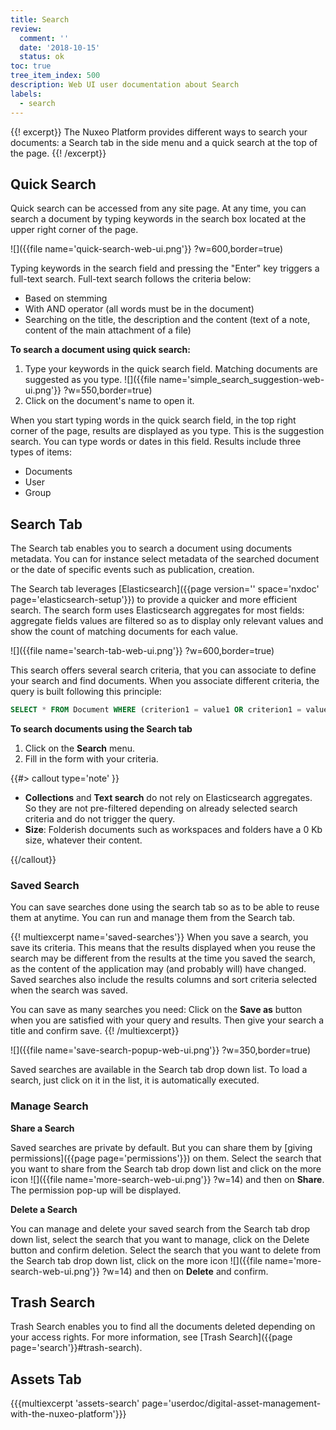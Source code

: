 ```yaml
---
title: Search
review:
  comment: ''
  date: '2018-10-15'
  status: ok
toc: true
tree_item_index: 500
description: Web UI user documentation about Search
labels:
  - search
---
```

{{! excerpt}}
The Nuxeo Platform provides different ways to search your documents: a Search tab in the side menu and a quick search at the top of the page.
{{! /excerpt}}

## Quick Search
Quick search can be accessed from any site page. At any time, you can search a document by typing keywords in the search box located at the upper right corner of the page.

![]({{file name='quick-search-web-ui.png'}} ?w=600,border=true)

Typing keywords in the search field and pressing the "Enter" key triggers a full-text search. Full-text search follows the criteria below:
- Based on stemming
- With AND operator (all words must be in the document)
- Searching on the title, the description and the content (text of a note, content of the main attachment of a file)

**To search a document using quick search:**

1. Type your keywords in the quick search field.
    Matching documents are suggested as you type.
    ![]({{file name='simple_search_suggestion-web-ui.png'}} ?w=550,border=true)
2. Click on the document's name to open it.

When you start typing words in the quick search field, in the top right corner of the page, results are displayed as you type. This is the suggestion search. You can type words or dates in this field. Results include three types of items:
- Documents
- User
- Group

## Search Tab

The Search tab enables you to search a document using documents metadata. You can for instance select metadata of the searched document or the date of specific events such as publication, creation.

The Search tab leverages [Elasticsearch]({{page version='' space='nxdoc' page='elasticsearch-setup'}}) to provide a quicker and more efficient search. The search form uses Elasticsearch aggregates for most fields: aggregate fields values are filtered so as to display only relevant values and show the count of matching documents for each value.

![]({{file name='search-tab-web-ui.png'}} ?w=600,border=true)

This search offers several search criteria, that you can associate to define your search and find documents. When you associate different criteria, the query is built following this principle:
```sql
SELECT * FROM Document WHERE (criterion1 = value1 OR criterion1 = value2) AND (criterion2 = valueA OR criterion2 = valueB) AND criterion 3 = something
```

**To search documents using the Search tab**

1. Click on the **Search** menu.
2. Fill in the form with your criteria.

{{#> callout type='note' }}

- **Collections** and **Text search** do not rely on Elasticsearch aggregates. So they are not pre-filtered depending on already selected search criteria and do not trigger the query.
- **Size**: Folderish documents such as workspaces and folders have a 0 Kb size, whatever their content.

{{/callout}}

### Saved Search

You can save searches done using the search tab so as to be able to reuse them at anytime. You can run and manage them from the Search tab.

{{! multiexcerpt name='saved-searches'}}
When you save a search, you save its criteria. This means that the results displayed when you reuse the search may be different from the results at the time you saved the search, as the content of the application may (and probably will) have changed. Saved searches also include the results columns and sort criteria selected when the search was saved.

You can save as many searches you need: Click on the **Save as** button when you are satisfied with your query and results. Then give your search a title and confirm save.
{{! /multiexcerpt}}

![]({{file name='save-search-popup-web-ui.png'}} ?w=350,border=true)

Saved searches are available in the Search tab drop down list. To load a search, just click on it in the list, it is automatically executed.

### Manage Search

**Share a Search**

Saved searches are private by default. But you can share them by [giving permissions]({{page page='permissions'}}) on them. Select the search that you want to share from the Search tab drop down list and click on the more icon ![]({{file name='more-search-web-ui.png'}} ?w=14) and then on **Share**. The permission pop-up will be displayed.

**Delete a Search**

You can manage and delete your saved search from the Search tab drop down list, select the search that you want to manage, click on the Delete button and confirm deletion. Select the search that you want to delete from the Search tab drop down list, click on the more icon ![]({{file name='more-search-web-ui.png'}} ?w=14) and then on **Delete** and confirm.

## Trash Search

Trash Search enables you to find all the documents deleted depending on your access rights. For more information, see [Trash Search]({{page page='search'}}#trash-search).

## Assets Tab

{{{multiexcerpt 'assets-search' page='userdoc/digital-asset-management-with-the-nuxeo-platform'}}}

